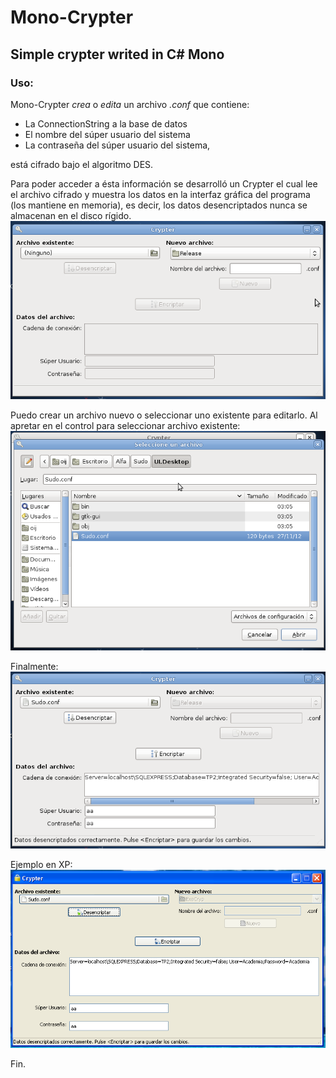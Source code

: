 Mono-Crypter
============

## Simple crypter writed in C# Mono

### Uso:

Mono-Crypter *crea* o *edita* un archivo *.conf* que contiene: 
* La ConnectionString a la base de datos
* El nombre del súper usuario del sistema
* La contraseña del súper usuario del sistema,

está cifrado bajo el algoritmo DES. 

Para poder acceder a ésta información se desarrolló un Crypter el cual lee el archivo cifrado y muestra los datos en la interfaz gráfica del programa (los mantiene en memoria), es decir, los datos desencriptados nunca se almacenan en el disco rígido.
![Screenshot](https://github.com/AlexisCaffa/mono-crypter/blob/master/Readme-files/1.png "Screenshot 1")

Puedo crear un archivo nuevo o seleccionar uno existente para editarlo. Al apretar en el control para seleccionar archivo existente:
![Seleccionar archivo](https://github.com/AlexisCaffa/mono-crypter/blob/master/Readme-files/2.png "Screenshot 2")

Finalmente:
![Archivo desencriptado](https://github.com/AlexisCaffa/mono-crypter/blob/master/Readme-files/3.png "Screenshot 3")

Ejemplo en XP:
![Screenshot](https://github.com/AlexisCaffa/mono-crypter/blob/master/Readme-files/4.png "Screenshot 4")

Fin.

